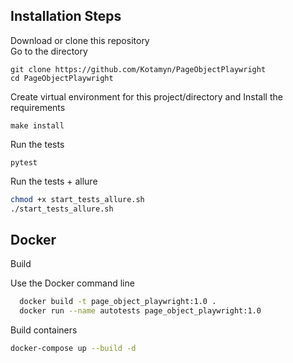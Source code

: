 ## Installation Steps

Download or clone this repository  
Go to the directory

```
git clone https://github.com/Kotamyn/PageObjectPlaywright
cd PageObjectPlaywright
```

Create virtual environment for this project/directory and  Install the requirements     
```
make install
```

Run the tests
```
pytest
```

Run the tests + allure
```bash
chmod +x start_tests_allure.sh
./start_tests_allure.sh
```

## Docker
Build

Use the Docker command line
```bash
  docker build -t page_object_playwright:1.0 .
  docker run --name autotests page_object_playwright:1.0
```
Build containers
```bash
docker-compose up --build -d
```
